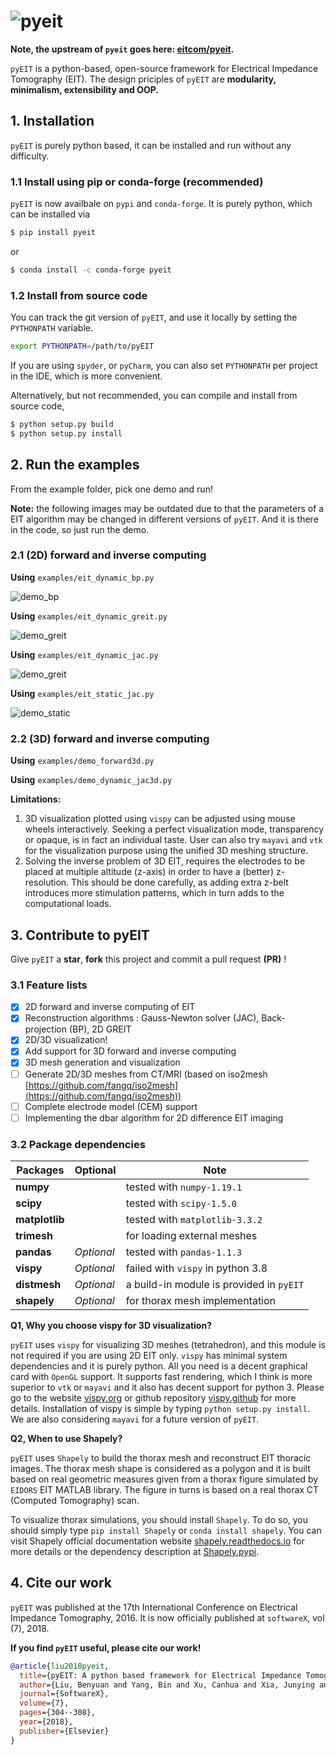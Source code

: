 # ![pyeit](https://raw.githubusercontent.com/eitcom/pyEIT/master/doc/images/logo.png)

**Note, the upstream of `pyeit` goes here: [eitcom/pyeit](https://github.com/eitcom/pyEIT).**

`pyEIT` is a python-based, open-source framework for Electrical Impedance Tomography (EIT). The design priciples of `pyEIT` are **modularity, minimalism, extensibility and OOP.**

## 1. Installation

`pyEIT` is purely python based, it can be installed and run without any difficulty.

### 1.1 Install using pip or conda-forge (recommended)

`pyEIT` is now availbale on `pypi` and `conda-forge`. It is purely python, which can be installed via
```bash
$ pip install pyeit
```
or
```bash
$ conda install -c conda-forge pyeit
```

### 1.2 Install from source code

You can track the git version of `pyEIT`, and use it locally by setting the `PYTHONPATH` variable.

```bash
export PYTHONPATH=/path/to/pyEIT
```

If you are using `spyder`, or `pyCharm`, you can also set `PYTHONPATH` per project in the IDE, which is more convenient.

Alternatively, but not recommended, you can compile and install from source code,
```bash
$ python setup.py build
$ python setup.py install
```

## 2. Run the examples

From the example folder, pick one demo and run!

**Note:** the following images may be outdated due to that the parameters of a EIT algorithm may be changed in different versions of `pyEIT`. And it is there in the code, so just run the demo.

### 2.1 (2D) forward and inverse computing

**Using** `examples/eit_dynamic_bp.py`

![demo_bp](https://raw.githubusercontent.com/eitcom/pyEIT/master/doc/images/demo_bp.png)

**Using** `examples/eit_dynamic_greit.py`

![demo_greit](https://raw.githubusercontent.com/eitcom/pyEIT/master/doc/images/demo_greit.png)

**Using** `examples/eit_dynamic_jac.py`

![demo_greit](https://raw.githubusercontent.com/eitcom/pyEIT/master/doc/images/demo_jac.png)

**Using** `examples/eit_static_jac.py`

![demo_static](https://raw.githubusercontent.com/eitcom/pyEIT/master/doc/images/demo_static.png)

### 2.2 (3D) forward and inverse computing

**Using** `examples/demo_forward3d.py`

**Using** `examples/demo_dynamic_jac3d.py`

**Limitations:**

  1. 3D visualization plotted using `vispy` can be adjusted using mouse wheels interactively. Seeking a perfect visualization mode, transparency or opaque, is in fact an individual taste. User can also try `mayavi` and `vtk` for the visualization purpose using the unified 3D meshing structure.
  2. Solving the inverse problem of 3D EIT, requires the electrodes to be placed at multiple altitude (z-axis) in order to have a (better) z-resolution. This should be done carefully, as adding extra z-belt introduces more stimulation patterns, which in turn adds to the computational loads.

## 3. Contribute to pyEIT

Give `pyEIT` a **star**, **fork** this project and commit a pull request **(PR)** !

### 3.1 Feature lists

 - [x] 2D forward and inverse computing of EIT
 - [x] Reconstruction algorithms : Gauss-Newton solver (JAC), Back-projection (BP), 2D GREIT
 - [x] 2D/3D visualization!
 - [x] Add support for 3D forward and inverse computing
 - [x] 3D mesh generation and visualization
 - [ ] Generate 2D/3D meshes from CT/MRI (based on iso2mesh [https://github.com/fangq/iso2mesh](https://github.com/fangq/iso2mesh))
 - [ ] Complete electrode model (CEM) support
 - [ ] Implementing the dbar algorithm for 2D difference EIT imaging

### 3.2 Package dependencies

| Packages       | Optional   | Note                                     |
|----------------| ---------- |------------------------------------------|
| **numpy**      |            | tested with `numpy-1.19.1`               |
| **scipy**      |            | tested with `scipy-1.5.0`                |
| **matplotlib** |            | tested with `matplotlib-3.3.2`           |
| **trimesh**    |            | for loading external meshes              |
| **pandas**     | *Optional* | tested with `pandas-1.1.3`               |
| **vispy**      | *Optional* | failed with `vispy` in python 3.8        |
| **distmesh**   | *Optional* | a build-in module is provided in `pyEIT` |
| **shapely**    | *Optional* | for thorax mesh implementation           |

**Q1, Why you choose vispy for 3D visualization?**

`pyEIT` uses `vispy` for visualizing 3D meshes (tetrahedron), and this module is not required if you are using 2D EIT only. `vispy` has minimal system dependencies and it is purely python. All you need is a decent graphical card with `OpenGL` support. It supports fast rendering, which I think is more superior to `vtk` or `mayavi` and it also has decent support for python 3. Please go to the website [vispy.org](http://vispy.org/) or github repository [vispy.github](https://github.com/vispy/vispy) for more details. Installation of vispy is simple by typing `python setup.py install`. We are also considering `mayavi` for a future version of `pyEIT`.

**Q2, When to use Shapely?**

`pyEIT` uses `Shapely` to build the thorax mesh and reconstruct EIT thoracic images. The thorax mesh shape is considered as a polygon and it is built based on real geometric measures given from a thorax figure simulated by `EIDORS` EIT MATLAB library. The figure in turns is based on a real thorax CT (Computed Tomography) scan.

To visualize thorax simulations, you should install `Shapely`. To do so, you should simply type `pip install Shapely` or `conda install shapely`. You can visit Shapely official documentation website [shapely.readthedocs.io](https://shapely.readthedocs.io/en/stable/index.html#) for more details or the dependency description at [Shapely.pypi](https://pypi.org/project/Shapely/).

## 4. Cite our work

`pyEIT` was published at the 17th International Conference on Electrical Impedance Tomography, 2016. It is now officially published at `softwareX`, vol (7), 2018.

**If you find `pyEIT` useful, please cite our work!**

```bibtex
@article{liu2018pyeit,
  title={pyEIT: A python based framework for Electrical Impedance Tomography},
  author={Liu, Benyuan and Yang, Bin and Xu, Canhua and Xia, Junying and Dai, Meng and Ji, Zhenyu and You, Fusheng and Dong, Xiuzhen and Shi, Xuetao and Fu, Feng},
  journal={SoftwareX},
  volume={7},
  pages={304--308},
  year={2018},
  publisher={Elsevier}
}
```
